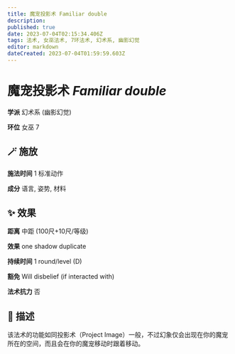 ```yaml
---
title: 魔宠投影术 Familiar double
description: 
published: true
date: 2023-07-04T02:15:34.406Z
tags: 法术, 女巫法术, 7环法术, 幻术系, 幽影幻觉
editor: markdown
dateCreated: 2023-07-04T01:59:59.603Z
---
```


# **魔宠投影术** *Familiar double*

**学派** 幻术系 (幽影幻觉) 

**环位** 女巫 7

## 🪄 施放

**施法时间** 1 标准动作

**成分** 语言, 姿势, 材料

## ✨ 效果  

**距离** 中距 (100尺+10尺/等级) 

**效果** one shadow duplicate 

**持续时间** 1 round/level (D) 

**豁免** Will disbelief (if interacted with)

**法术抗力** 否

## 📖 描述

该法术的功能如同投影术（Project Image）一般，不过幻象仅会出现在你的魔宠所在的空间，而且会在你的魔宠移动时跟着移动。
    
